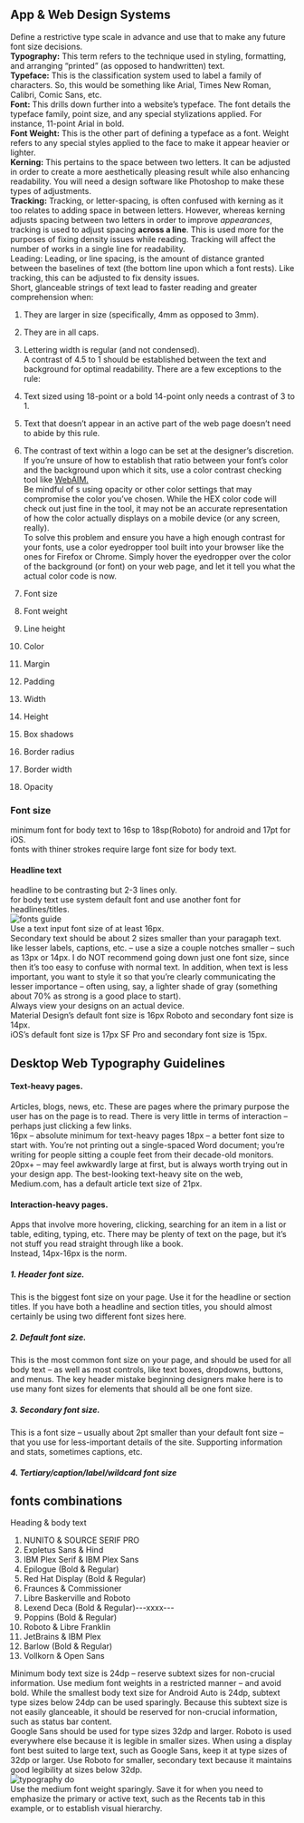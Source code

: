 ## App & Web Design Systems  
Define a restrictive type scale in advance and use that to make any future
font size decisions.  
**Typography:** This term refers to the technique used in styling, formatting, and arranging “printed” (as opposed to handwritten) text.  
**Typeface:** This is the classification system used to label a family of characters. So, this would be something like Arial, Times New Roman, Calibri, Comic Sans, etc.  
**Font:** This drills down further into a website’s typeface. The font details the typeface family, point size, and any special stylizations applied. For instance, 11-point Arial in bold.  
**Font Weight:** This is the other part of defining a typeface as a font. Weight refers to any special styles applied to the face to make it appear heavier or lighter.  
**Kerning:** This pertains to the space between two letters. It can be adjusted in order to create a more aesthetically pleasing result while also enhancing readability. You will need a design software like Photoshop to make these types of adjustments.  
**Tracking:** Tracking, or letter-spacing, is often confused with kerning as it too relates to adding space in between letters. However, whereas kerning adjusts spacing between two letters in order to improve *appearances*, tracking is used to adjust spacing **across a line**. This is used more for the purposes of fixing density issues while reading. Tracking will affect the number of works in a single line for readability.  
Leading: Leading, or line spacing, is the amount of distance granted between the baselines of text (the bottom line upon which a font rests). Like tracking, this can be adjusted to fix density issues.  
Short, glanceable strings of text lead to faster reading and greater comprehension when:

1. They are larger in size (specifically, 4mm as opposed to 3mm).
2. They are in all caps.
3. Lettering width is regular (and not condensed).  
A contrast of 4.5 to 1 should be established between the text and background for optimal readability. There are a few exceptions to the rule:

1. Text sized using 18-point or a bold 14-point only needs a contrast of 3 to 1.
2. Text that doesn’t appear in an active part of the web page doesn’t need to abide by this rule.
3. The contrast of text within a logo can be set at the designer’s discretion.
If you’re unsure of how to establish that ratio between your font’s color and the background upon which it sits, use a color contrast checking tool like [WebAIM.](https://webaim.org/resources/contrastchecker/)  
Be mindful of s using opacity or other color settings that may compromise the color you’ve chosen. While the HEX color code will check out just fine in the tool, it may not be an accurate representation of how the color actually displays on a mobile device (or any screen, really).  
To solve this problem and ensure you have a high enough contrast for your fonts, use a color eyedropper tool built into your browser like the ones for Firefox or Chrome. Simply hover the eyedropper over the color of the background (or font) on your web page, and let it tell you what the actual color code is now.  

5. Font size
6. Font weight
7. Line height
8. Color
9. Margin
10. Padding
11. Width
12. Height
13. Box shadows
14. Border radius
15. Border width
16. Opacity
### Font size
minimum font for body text to 16sp to 18sp(Roboto) for android and 17pt for iOS.  
fonts with thiner strokes require large font size for body text.  
#### Headline text  
headline to be contrasting but 2-3 lines only.  
for body text use system default font and use another font for headlines/titles.  
![fonts  guide](fonts.PNG)  
Use a text input font size of at least 16px.  
Secondary text should be about 2 sizes smaller than your paragaph text. like lesser labels, captions, etc. – use a size a couple notches smaller – such as 13px or 14px. I do NOT recommend going down just one font size, since then it’s too easy to confuse with normal text. In addition, when text is less important, you want to style it so that you’re clearly communicating the lesser importance – often using, say, a lighter shade of gray (something about 70% as strong is a good place to start).  
Always view your designs on an actual device.  
Material Design’s default font size is 16px Roboto and secondary font size is 14px.  
iOS’s default font size is 17px SF Pro and secondary font size is 15px.  
## Desktop Web Typography Guidelines  
#### Text-heavy pages.  
Articles, blogs, news, etc. These are pages where the primary purpose the user has on the page is to read. There is very little in terms of interaction – perhaps just clicking a few links.  
16px – absolute minimum for text-heavy pages
18px – a better font size to start with. You’re not printing out a single-spaced Word document; you’re writing for people sitting a couple feet from their decade-old monitors.
20px+ – may feel awkwardly large at first, but is always worth trying out in your design app. The best-looking text-heavy site on the web, Medium.com, has a default article text size of 21px.
#### Interaction-heavy pages.  
Apps that involve more hovering, clicking, searching for an item in a list or table, editing, typing, etc. There may be plenty of text on the page, but it’s not stuff you read straight through like a book.  
Instead, 14px-16px is the norm.  
##### 1. Header font size.  
This is the biggest font size on your page. Use it for the headline or section titles. If you have both a headline and section titles, you should almost certainly be using two different font sizes here.
##### 2. Default font size.  
This is the most common font size on your page, and should be used for all body text – as well as most controls, like text boxes, dropdowns, buttons, and menus. The key header mistake beginning designers make here is to use many font sizes for elements that should all be one font size.
##### 3. Secondary font size.  
This is a font size – usually about 2pt smaller than your default font size – that you use for less-important details of the site. Supporting information and stats, sometimes captions, etc.  
##### 4. Tertiary/caption/label/wildcard font size  
## fonts combinations  
Heading & body text  
1. NUNITO & SOURCE SERIF PRO
2. Expletus Sans & Hind  
3. IBM Plex Serif & IBM Plex Sans  
4. Epilogue (Bold & Regular)  
5. Red Hat Display (Bold & Regular)  
6. Fraunces & Commissioner  
7. Libre Baskerville and Roboto  
8. Lexend Deca (Bold & Regular)---xxxx---  
9. Poppins (Bold & Regular)  
10. Roboto & Libre Franklin  
11. JetBrains & IBM Plex  
12. Barlow (Bold & Regular)  
13. Vollkorn & Open Sans  

Minimum body text size is 24dp – reserve subtext sizes for non-crucial information. Use medium font weights in a restricted manner – and avoid bold. While the smallest body text size for Android Auto is 24dp, subtext type sizes below 24dp can be used sparingly. Because this subtext size is not easily glanceable, it should be reserved for non-crucial information, such as status bar content.  
Google Sans should be used for type sizes 32dp and larger. Roboto is used everywhere else because it is legible in smaller sizes. When using a display font best suited to large text, such as Google Sans, keep it at type sizes of 32dp or larger. Use Roboto for smaller, secondary text because it maintains good legibility at sizes below 32dp.  
![typography do](typography-do1.png)  
Use the medium font weight sparingly. Save it for when you need to emphasize the primary or active text, such as the Recents tab in this example, or to establish visual hierarchy.  




